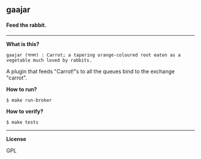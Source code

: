## gaajar
#### Feed the rabbit.
****

**What is this?**

```
gaajar (गाजर) : Carrot; a tapering orange-coloured root eaten as a vegetable much loved by rabbits.
```

A plugin that feeds "Carrot!"s to all the queues bind to the exchange "carrot".

**How to run?**

```
$ make run-broker
```

**How to verify?**

```
$ make tests
```

****
**License**

GPL
